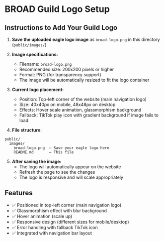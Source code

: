 # BROAD Guild Logo Setup

## Instructions to Add Your Guild Logo

1. **Save the uploaded eagle logo image** as `broad-logo.png` in this directory (`public/images/`)

2. **Image specifications:**
   - Filename: `broad-logo.png`
   - Recommended size: 200x200 pixels or higher
   - Format: PNG (for transparency support)
   - The image will be automatically resized to fit the logo container

3. **Current logo placement:**
   - Position: Top-left corner of the website (main navigation logo)
   - Size: 40x40px on mobile, 48x48px on desktop
   - Effects: Hover scale animation, glassmorphism background
   - Fallback: TikTok play icon with gradient background if image fails to load

4. **File structure:**
```
public/
  images/
    broad-logo.png  ← Save your eagle logo here
    README.md       ← This file
```

5. **After saving the image:**
   - The logo will automatically appear on the website
   - Refresh the page to see the changes
   - The logo is responsive and will scale appropriately

## Features
- ✅ Positioned in top-left corner (main navigation logo)
- ✅ Glassmorphism effect with blur background
- ✅ Hover animation (scale up)
- ✅ Responsive design (different sizes for mobile/desktop)
- ✅ Error handling with fallback TikTok icon
- ✅ Integrated with navigation bar layout
